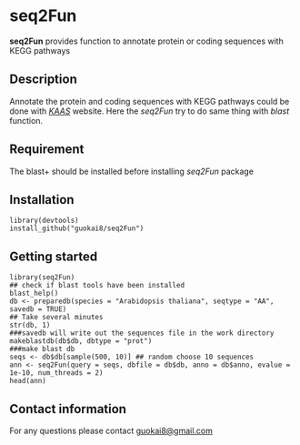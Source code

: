 # seq2Fun
__seq2Fun__ provides function to annotate protein or coding sequences with KEGG pathways
## Description
Annotate the protein and coding sequences with KEGG pathways could be done with [_KAAS_](https://www.genome.jp/kegg/kaas/) website. Here the _seq2Fun_ try to do same thing with _blast_ function.
## Requirement
The blast+ should be installed before installing _seq2Fun_ package
## Installation
```
library(devtools)
install_github("guokai8/seq2Fun")
``` 

## Getting started

```
library(seq2Fun)
## check if blast tools have been installed
blast_help()
db <- preparedb(species = "Arabidopsis thaliana", seqtype = "AA", savedb = TRUE) 
## Take several minutes
str(db, 1)
###savedb will write out the sequences file in the work directory
makeblastdb(db$db, dbtype = "prot")
###make blast db  
seqs <- db$db[sample(500, 10)] ## random choose 10 sequences
ann <- seq2Fun(query = seqs, dbfile = db$db, anno = db$anno, evalue = 1e-10, num_threads = 2)
head(ann)
```

## Contact information

For any questions please contact guokai8@gmail.com
